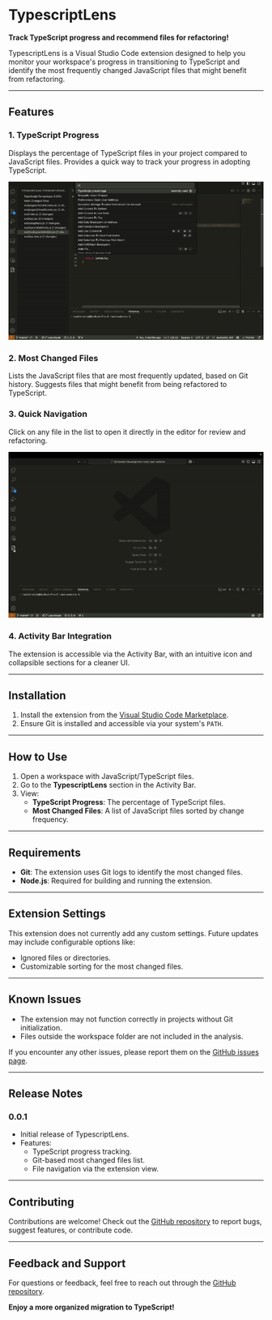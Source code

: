 # TypescriptLens

**Track TypeScript progress and recommend files for refactoring!**

TypescriptLens is a Visual Studio Code extension designed to help you monitor your workspace's progress in transitioning to TypeScript and identify the most frequently changed JavaScript files that might benefit from refactoring.

---

## Features

### 1. TypeScript Progress

Displays the percentage of TypeScript files in your project compared to JavaScript files. Provides a quick way to track your progress in adopting TypeScript.

![TypeScript Progress](https://raw.githubusercontent.com/raibbl/TsLens/refs/heads/main/resources/typescriptPrecentage.gif)

### 2. Most Changed Files

Lists the JavaScript files that are most frequently updated, based on Git history. Suggests files that might benefit from being refactored to TypeScript.

### 3. Quick Navigation

Click on any file in the list to open it directly in the editor for review and refactoring.

![VS Code Side Action](https://raw.githubusercontent.com/raibbl/TsLens/refs/heads/main/resources/SideBarAction.gif)

### 4. Activity Bar Integration

The extension is accessible via the Activity Bar, with an intuitive icon and collapsible sections for a cleaner UI.

---

## Installation

1. Install the extension from the [Visual Studio Code Marketplace](https://marketplace.visualstudio.com).
2. Ensure Git is installed and accessible via your system's `PATH`.

---

## How to Use

1. Open a workspace with JavaScript/TypeScript files.
2. Go to the **TypescriptLens** section in the Activity Bar.
3. View:
   - **TypeScript Progress**: The percentage of TypeScript files.
   - **Most Changed Files**: A list of JavaScript files sorted by change frequency.

---

## Requirements

- **Git**: The extension uses Git logs to identify the most changed files.
- **Node.js**: Required for building and running the extension.

---

## Extension Settings

This extension does not currently add any custom settings. Future updates may include configurable options like:

- Ignored files or directories.
- Customizable sorting for the most changed files.

---

## Known Issues

- The extension may not function correctly in projects without Git initialization.
- Files outside the workspace folder are not included in the analysis.

If you encounter any other issues, please report them on the [GitHub issues page](https://github.com/raibbl/TsLens).

---

## Release Notes

### 0.0.1

- Initial release of TypescriptLens.
- Features:
  - TypeScript progress tracking.
  - Git-based most changed files list.
  - File navigation via the extension view.

---

## Contributing

Contributions are welcome! Check out the [GitHub repository](https://github.com/raibbl/TsLens) to report bugs, suggest features, or contribute code.

---

## Feedback and Support

For questions or feedback, feel free to reach out through the [GitHub repository](https://github.com/raibbl/TsLens).

**Enjoy a more organized migration to TypeScript!**
